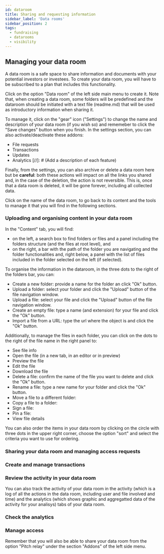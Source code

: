 ```yaml
---
id: dataroom
title: Sharing and requesting information 
sidebar_label: 'Data rooms'
sidebar_position: 2
tags:
  - fundraising
  - datarooms
  - visibility
---
```



## Managing your data room

A data room is a safe space to share information and documents with your potential investors or investees. To create your data room, you will have to be subscribed to a plan that includes this functionality.

Click on the option "Data room" of the left side main menu to create it. Note that, when creating a data room, some folders will be predefined and the dataroom should be initiated with a text file (readme.md) that will be used as introductory information when sharing it.

To manage it, click on the "gear" icon ("Settings") to change the name and description of your data room (if you wish so) and rememeber to click the "Save changes" button when you finish.
In the settings section, you can also activate/deactivate these addons:

* File requests
* Transactions
* Updates
* Analytics
[//]: # (Add a description of each feature)

Finally, from the settings, you can also archive or delete a data room here but be **careful**: both these actions will impact on all the links you shared and, in the case of the deletion, the action is not reversible. This is, once that a data room is deleted, it will be gone forever, including all collected data.

Click on the name of the data room, to go back to its content and the tools to manage it that you will find in the following sections.

### Uploading and organising content in your data room

In the "Content" tab, you will find:

* on the left, a search box to find folders or files and a panel including the folders structure (and the files at root level), and
* on the right, a bar with the path of the folder you are navigating and the folder functionalities and, right below, a panel with the list of files included in the folder selected on the left (if selected).

To organise the information in the dataroom, in the three dots to the right of the folders bar, you can:

* Create a new folder: provide a name for the folder an click "Ok" button.
* Upload a folder: select your folder and click the "Upload" button of the file navigation window.
* Upload a file: select your file and click the "Upload" button of the file navigation window.
* Create an empty file: type a name (and extension) for your file and click the "Ok" button.
* Import a file from a URL: type the url where the object is and click the "Ok" button.

Additionally, to manage the files in each folder, you can click on the dots to the right of the file name in the right panel to:

* See file info
* Open the file (in a new tab, in an editor or in preview)
* Preview the file
* Edit the file
* Download the file
* Delete a file: confirm the name of the file you want to delete and click the "Ok" button.
* Rename a file: type a new name for your folder and click the "Ok" button.
* Move a file to a different folder:
* Copy a file to a folder:
* Sign a file:
* Pin a file:
* View file details

You can also order the items in your data room by clicking on the circle with three dots in the upper right corner, choose the option "sort" and select the criteria you want to use for ordering.

### Sharing your data room and managing access requests

### Create and manage transactions

### Review the activity in your data room

You can also track the activity of your data room in the activity (which is a log of all the actions in the data room, including user and file involved and time) and the analytics (which shows graphic and aggregatted data of the activity for your analisys) tabs of your data room.

### Check the analytics

### Manage access

Remember that you will also be able to share your data room from the option "Pitch relay" under the section "Addons" of the left side menu.
